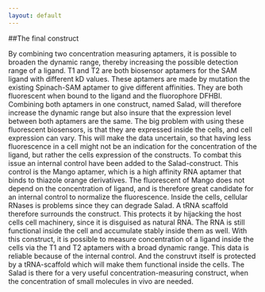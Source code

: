 ```yaml
---
layout: default
---
```


##The final construct


By combining two concentration measuring aptamers, it is possible to broaden the dynamic range, thereby increasing the possible detection range of a ligand. T1 and T2 are both biosensor aptamers for the SAM ligand with different kD values. These aptamers are made by mutation the existing Spinach-SAM aptamer to give different affinities. They are both fluorescent when bound to the ligand and the fluorophore DFHBI. Combining both aptamers in one construct, named Salad, will therefore increase the dynamic range but also insure that the expression level between both aptamers are the same. The big problem with using these fluorescent biosensors, is that they are expressed inside the cells, and cell expression can vary. This will make the data uncertain, so that having less fluorescence in a cell might not be an indication for the concentration of the ligand, but rather the cells expression of the constructs. To combat this issue an internal control have been added to the Salad-construct. This control is the Mango aptamer, which is a high affinity RNA aptamer that binds to thiazole orange derivatives. The fluorescent of Mango does not depend on the concentration of ligand, and is therefore great candidate for an internal control to normalize the fluorescence. Inside the cells, cellular RNases is problems since they can degrade Salad. A tRNA scaffold therefore surrounds the construct. This protects it by hijacking the host cells cell machinery, since it is disguised as natural RNA. The RNA is still functional inside the cell and accumulate stably inside them as well. With this construct, it is possible to measure concentration of a ligand inside the cells via the T1 and T2 aptamers with a broad dynamic range. This data is reliable because of the internal control. And the construvt itself is protected by a tRNA-scaffold which will make them functional inside the cells. The Salad is there for a very useful concentration-measuring construct, when the concentration of small molecules in vivo are needed. 